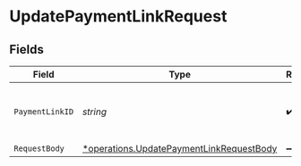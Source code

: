 # UpdatePaymentLinkRequest


## Fields

| Field                                                                                               | Type                                                                                                | Required                                                                                            | Description                                                                                         | Example                                                                                             |
| --------------------------------------------------------------------------------------------------- | --------------------------------------------------------------------------------------------------- | --------------------------------------------------------------------------------------------------- | --------------------------------------------------------------------------------------------------- | --------------------------------------------------------------------------------------------------- |
| `PaymentLinkID`                                                                                     | *string*                                                                                            | :heavy_check_mark:                                                                                  | Provide the ID of the related payment link.                                                         | pl_d9fQur83kFdhH8hIhaZfq                                                                            |
| `RequestBody`                                                                                       | [*operations.UpdatePaymentLinkRequestBody](../../models/operations/updatepaymentlinkrequestbody.md) | :heavy_minus_sign:                                                                                  | N/A                                                                                                 |                                                                                                     |